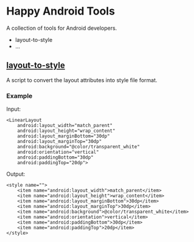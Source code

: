# Happy Android Tools

A collection of tools for Android developers.

* layout-to-style
* ...

## [layout-to-style][]

A script to convert the layout attributes into style file format.

### Example

Input:

	<LinearLayout
		android:layout_width="match_parent"
		android:layout_height="wrap_content"
		android:layout_marginBottom="30dp"
		android:layout_marginTop="30dp"
		android:background="@color/transparent_white"
		android:orientation="vertical"
		android:paddingBottom="30dp"
		android:paddingTop="20dp">

Output:

	<style name="">
		<item name="android:layout_width">match_parent</item>
		<item name="android:layout_height">wrap_content</item>
		<item name="android:layout_marginBottom">30dp</item>
		<item name="android:layout_marginTop">30dp</item>
		<item name="android:background">@color/transparent_white</item>
		<item name="android:orientation">vertical</item>
		<item name="android:paddingBottom">30dp</item>
		<item name="android:paddingTop">20dp</item>
	</style>

[layout-to-style]: /layout-to-style/
